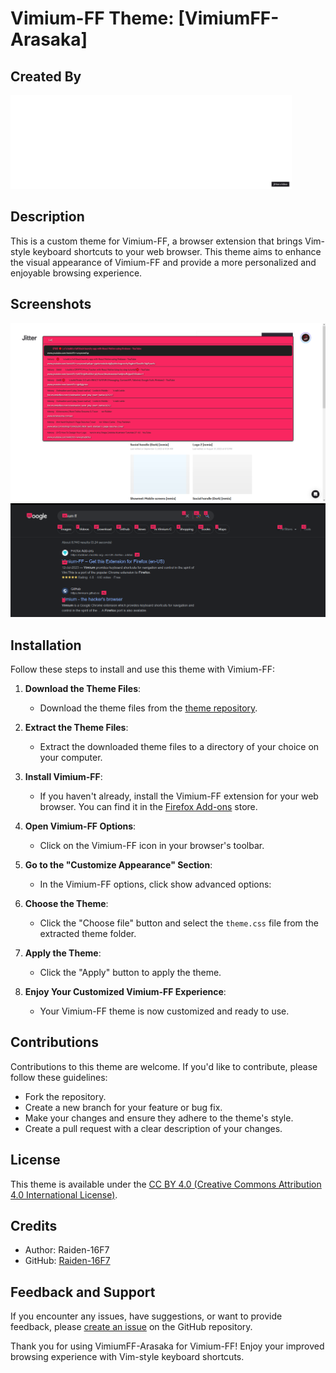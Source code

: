 # Vimium-FF Theme: [VimiumFF-Arasaka]
## Created By 
<img src="https://github.com/Raiden-16F7/TourXpress/blob/master/Social-handle-(Dark)-[remix].gif" alt="TourXpress Logo" width="450" height="150" />

## Description
This is a custom theme for Vimium-FF, a browser extension that brings Vim-style keyboard shortcuts to your web browser. This theme aims to enhance the visual appearance of Vimium-FF and provide a more personalized and enjoyable browsing experience.
## Screenshots
![Screenshot 1](https://github.com/Raiden-16F7/vimiumFF-arasaka/blob/main/Screenshot%202023-09-04%20103736.png?raw=true)
![Screenshot 2](https://github.com/Raiden-16F7/vimiumFF-arasaka/blob/main/Screenshot%202023-09-04%20104020.png?raw=true)


## Installation
Follow these steps to install and use this theme with Vimium-FF:

1. **Download the Theme Files**:
   - Download the theme files from the [theme repository](https://github.com/Raiden-16F7/vimiumFF-arasaka).

2. **Extract the Theme Files**:
   - Extract the downloaded theme files to a directory of your choice on your computer.

3. **Install Vimium-FF**:
   - If you haven't already, install the Vimium-FF extension for your web browser. You can find it in the [Firefox Add-ons](https://addons.mozilla.org/en-US/firefox/addon/vimium-ff/) store.

4. **Open Vimium-FF Options**:
   - Click on the Vimium-FF icon in your browser's toolbar.

5. **Go to the "Customize Appearance" Section**:
   - In the Vimium-FF options, click show advanced options:

6. **Choose the Theme**:
   - Click the "Choose file" button and select the `theme.css` file from the extracted theme folder.

7. **Apply the Theme**:
   - Click the "Apply" button to apply the theme.

8. **Enjoy Your Customized Vimium-FF Experience**:
   - Your Vimium-FF theme is now customized and ready to use.


## Contributions
Contributions to this theme are welcome. If you'd like to contribute, please follow these guidelines:

- Fork the repository.
- Create a new branch for your feature or bug fix.
- Make your changes and ensure they adhere to the theme's style.
- Create a pull request with a clear description of your changes.

## License
This theme is available under the [CC BY 4.0 (Creative Commons Attribution 4.0 International License)](https://creativecommons.org/licenses/by/4.0/).

## Credits
- Author: Raiden-16F7
- GitHub: [Raiden-16F7](https://github.com/Raiden-16F7)

## Feedback and Support
If you encounter any issues, have suggestions, or want to provide feedback, please [create an issue](https://github.com/Raiden-16F7/vimiumFF-arasaka/issues) on the GitHub repository.

Thank you for using VimiumFF-Arasaka for Vimium-FF! Enjoy your improved browsing experience with Vim-style keyboard shortcuts.
